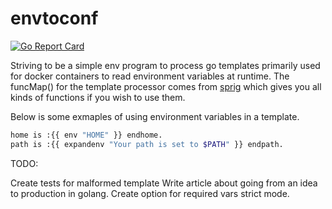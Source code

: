 # envtoconf

[![Go Report Card](https://goreportcard.com/badge/github.com/benoahriz/envtoconf)](https://goreportcard.com/report/github.com/benoahriz/envtoconf)

Striving to be a simple env program to process go templates primarily used for docker containers to read environment variables at runtime. The funcMap() for the template processor comes from [sprig](https://github.com/Masterminds/sprig) which gives you all kinds of functions if you wish to use them.

Below is some exmaples of using environment variables in a template.

``` bash
home is :{{ env "HOME" }} endhome.
path is :{{ expandenv "Your path is set to $PATH" }} endpath.

```


TODO:

  Create tests for malformed template
  Write article about going from an idea to production in golang.
  Create option for required vars strict mode.
